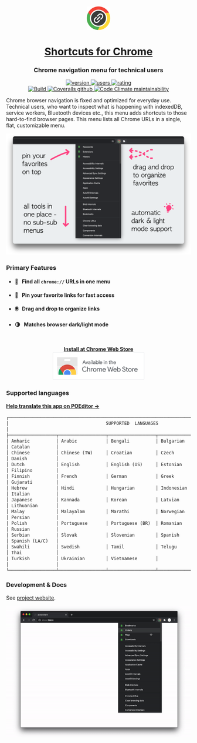 <p align="center">
  <a href="https://chrome.google.com/webstore/detail/jnmekaomnicdcpgdndekkmojfomifjal">
    <img alt="Shortcuts for Chrome" src="https://raw.githubusercontent.com/MobileFirstLLC/shortcuts-for-chrome/main/assets/img/128x128.png" width="64" />
  </a>
</p>
<h1 align="center">
  <a href="https://chrome.google.com/webstore/detail/jnmekaomnicdcpgdndekkmojfomifjal">Shortcuts for Chrome</a>
</h1>

<h3 align="center">Chrome navigation menu for technical users</h3>

<p align="center">
<a href="https://chrome.google.com/webstore/detail/jnmekaomnicdcpgdndekkmojfomifjal">
<img src="https://img.shields.io/chrome-web-store/v/jnmekaomnicdcpgdndekkmojfomifjal?label=latest%20release&color=2196F3&style=flat" alt="version"/>
</a> 
<a href="https://chrome.google.com/webstore/detail/jnmekaomnicdcpgdndekkmojfomifjal">
<img src="https://img.shields.io/chrome-web-store/users/jnmekaomnicdcpgdndekkmojfomifjal?style=flat" alt="users">
</a> 
<a href="https://chrome.google.com/webstore/detail/jnmekaomnicdcpgdndekkmojfomifjal">
<img src="https://img.shields.io/chrome-web-store/stars/jnmekaomnicdcpgdndekkmojfomifjal?style=flat" alt="rating" />
</a>
<br/>
<a href="https://github.com/MobileFirstLLC/shortcuts-for-chrome/actions/workflows/test.yml">
<img alt="Build" src="https://github.com/MobileFirstLLC/shortcuts-for-chrome/actions/workflows/test.yml/badge.svg">
</a>
<a href="https://coveralls.io/github/MobileFirstLLC/shortcuts-for-chrome">
<img alt="Coveralls github" src="https://img.shields.io/coveralls/github/MobileFirstLLC/shortcuts-for-chrome?style=flat">
</a>
<a href="https://codeclimate.com/github/MobileFirstLLC/shortcuts-for-chrome/maintainability">
<img alt="Code Climate maintainability" src="https://img.shields.io/codeclimate/maintainability/MobileFirstLLC/shortcuts-for-chrome?style=flat">
</a>
</p>

Chrome browser navigation is fixed and optimized for everyday use. Technical users, who want to inspect what is happening with indexedDB, service workers, Bluetooth devices etc., this menu adds shortcuts to those hard-to-find browser pages. This menu lists all Chrome URLs in a single, flat, customizable menu.

<p align="center">
<img width="650" class="feature" src='https://raw.githubusercontent.com/MobileFirstLLC/shortcuts-for-chrome/main/assets/screenshot.png' />
</p>

### Primary Features

- #### 💯 &nbsp; Find all `chrome://` URLs in one menu

- #### 📍 &nbsp; Pin your favorite links for fast access

- #### 🖲️ &nbsp; Drag and drop to organize links

- #### 🌗 &nbsp; Matches browser dark/light mode

<br/>

<p align="center">
<strong><a href="https://chrome.google.com/webstore/detail/jnmekaomnicdcpgdndekkmojfomifjal">Install at Chrome Web Store</a></strong>
<br/>
<a href="https://chrome.google.com/webstore/detail/jnmekaomnicdcpgdndekkmojfomifjal">
   <img alt="install at chrome web store" width="250" 
   src="https://raw.githubusercontent.com/MobileFirstLLC/shortcuts-for-chrome/main/assets/badge.png"/>
</a>
</p>

### Supported languages

**[Help translate this app on POEditor &rarr;](https://poeditor.com/join/project?hash=c2ihN8duR2)**

```
┌──────────────────────────────────────────────────────────────────────────────────────────────┐
│                                     SUPPORTED  LANGUAGES                                     │
├──────────────────┬──────────────────┬──────────────────┬──────────────────┬──────────────────┤
│ Amharic          │ Arabic           │ Bengali          │ Bulgarian        │ Catalan          │ 
│ Chinese          │ Chinese (TW)     │ Croatian         │ Czech            │ Danish           │
│ Dutch            │ English          │ English (US)     │ Estonian         │ Filipino         │
│ Finnish          │ French           │ German           │ Greek            │ Gujarati         │
│ Hebrew           │ Hindi            │ Hungarian        │ Indonesian       │ Italian          │
│ Japanese         │ Kannada          │ Korean           │ Latvian          │ Lithuanian       │
│ Malay            │ Malayalam        │ Marathi          │ Norwegian        │ Persian          │
│ Polish           │ Portuguese       │ Portuguese (BR)  │ Romanian         │ Russian          │
│ Serbian          │ Slovak           │ Slovenian        │ Spanish          │ Spanish (LA/C)   │
│ Swahili          │ Swedish          │ Tamil            │ Telugu           │ Thai             │
| Turkish          │ Ukrainian        │ Vietnamese       │                  │                  │
└──────────────────┴──────────────────┴──────────────────┴──────────────────┴──────────────────┘
```

### Development & Docs

See [project website](https://oss.mobilefirst.me/shortcuts-for-chrome/).

<p align="center">
<img width="700" class="feature" src='https://raw.githubusercontent.com/MobileFirstLLC/shortcuts-for-chrome/main/assets/preview.gif' />
</p>
